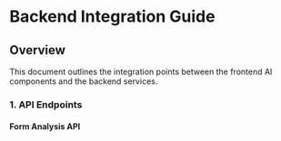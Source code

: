 # Backend Integration Guide

## Overview
This document outlines the integration points between the frontend AI components and the backend services.

### 1. API Endpoints

#### Form Analysis API 